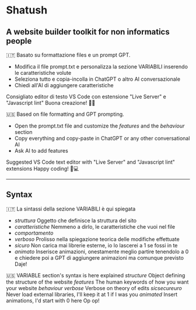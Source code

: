 # Shatush
## A website builder toolkit for non informatics people

🇮🇹
Basato su formattazione files e un prompt GPT.
- Modifica il file prompt.txt e personalizza la sezione VARIABILI inserendo le caratteristiche volute
- Seleziona tutto e copia-incolla in ChatGPT o altro AI conversazionale
- Chiedi all'AI di aggiungere caratteristiche

Consigliato editor di testo VS Code con estensione "Live Server" e "Javascript lint"
Buona creazione! 🔨✨


🇺🇸
Based on file formatting and GPT prompting.
- Open the prompt.txt file and customize the *features* and the *behaviour* section
- Copy everything and copy-paste in ChatGPT or any other conversational AI
- Ask AI to add features

Suggested VS Code text editor with "Live Server" and "Javascript lint" extensions
Happy coding! 🚀💻




_____

## Syntax

🇮🇹
La sintassi della sezione VARIABILI è qui spiegata
- *struttura* 
Oggetto che definisce la struttura del sito
- *caratteristiche* 
Nemmeno a dirlo, le caratteristiche che vuoi nel file
- *comportamento* 
- *verboso* 
Prolisso nella spiegazione teorica delle modifiche effettuate
- *sicuro*
Non carica mai librerie esterne, io lo lascerei a 1 se fossi in te
- *animato* 
Inserisce animazioni, onestamente meglio partire tenendolo a 0 e chiedere poi a GPT di aggiungere animazioni ma comunque previsto
Daje!


🇺🇸
VARIABLE section's syntax is here explained
*structure* Object defining the structure of the website
  *features* The human keywords of how you want your website
  *behaviour* 
    *verbose* Verbose on theory of edits
    *sicsecureuro* Never load external libraries, I'll keep it at 1 if I was you
    *animated* Insert animations, I'd start with 0 here
 Op op!
